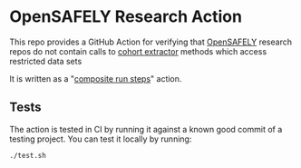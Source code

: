 # OpenSAFELY Research Action

This repo provides a GitHub Action for verifying that
[OpenSAFELY](https://docs.opensafely.org/) research repos 
do not contain calls to 
[cohort extractor](https://github.com/opensafely-core/cohort-extractor) 
methods which access restricted data sets

It is written as a "[composite run steps][1]" action.


## Tests

The action is tested in CI by running it against a known good commit of
a testing project. You can test it locally by running:
```
./test.sh
```

[1]: https://docs.github.com/en/actions/creating-actions/creating-a-composite-run-steps-action
